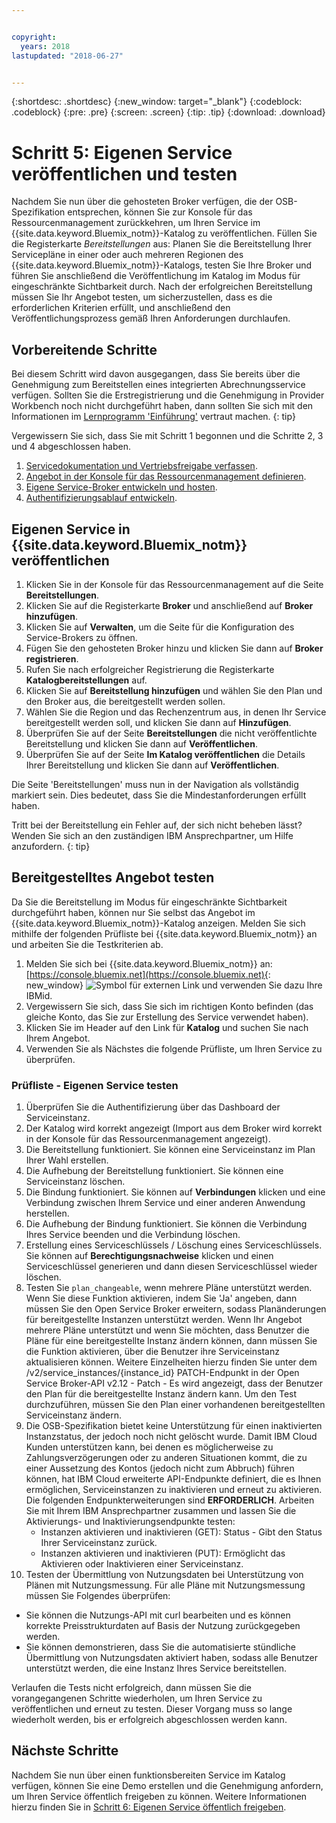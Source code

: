 ```yaml
---


copyright:
  years: 2018
lastupdated: "2018-06-27"


---
```


{:shortdesc: .shortdesc}
{:new_window: target="_blank"}
{:codeblock: .codeblock}
{:pre: .pre}
{:screen: .screen}
{:tip: .tip}
{:download: .download}

# Schritt 5: Eigenen Service veröffentlichen und testen

Nachdem Sie nun über die gehosteten Broker verfügen, die der OSB-Spezifikation entsprechen, können Sie zur Konsole für das Ressourcenmanagement zurückkehren, um Ihren Service im {{site.data.keyword.Bluemix_notm}}-Katalog zu veröffentlichen. Füllen Sie die Registerkarte *Bereitstellungen* aus: Planen Sie die Bereitstellung Ihrer Servicepläne in einer oder auch mehreren Regionen des {{site.data.keyword.Bluemix_notm}}-Katalogs, testen Sie Ihre Broker und führen Sie anschließend die Veröffentlichung im Katalog im Modus für eingeschränkte Sichtbarkeit durch. Nach der erfolgreichen Bereitstellung müssen Sie Ihr Angebot testen, um sicherzustellen, dass es die erforderlichen Kriterien erfüllt, und anschließend den Veröffentlichungsprozess gemäß Ihren Anforderungen durchlaufen.


## Vorbereitende Schritte

Bei diesem Schritt wird davon ausgegangen, dass Sie bereits über die Genehmigung zum Bereitstellen eines integrierten Abrechnungsservice verfügen. Sollten Sie die Erstregistrierung und die Genehmigung in Provider Workbench noch nicht durchgeführt haben, dann sollten Sie sich mit den Informationen im [Lernprogramm 'Einführung'](/docs/third-party/index.md) vertraut machen.
{: tip}

Vergewissern Sie sich, dass Sie mit Schritt 1 begonnen und die Schritte 2, 3 und 4 abgeschlossen haben.
1. [Servicedokumentation und Vertriebsfreigabe verfassen](/docs/third-party/cis1-docs-marketing.html).
2. [Angebot in der Konsole für das Ressourcenmanagement definieren](/docs/third-party/cis2-rmc-define.html).
3. [Eigene Service-Broker entwickeln und hosten](/docs/third-party/cis3-broker.html).
3. [Authentifizierungsablauf entwickeln](/docs/third-party/cis5-iam.html).

## Eigenen Service in {{site.data.keyword.Bluemix_notm}} veröffentlichen

1. Klicken Sie in der Konsole für das Ressourcenmanagement auf die Seite **Bereitstellungen**.
2. Klicken Sie auf die Registerkarte **Broker** und anschließend auf **Broker hinzufügen**.
3. Klicken Sie auf **Verwalten**, um die Seite für die Konfiguration des Service-Brokers zu öffnen.
4. Fügen Sie den gehosteten Broker hinzu und klicken Sie dann auf **Broker registrieren**.
5. Rufen Sie nach erfolgreicher Registrierung die Registerkarte **Katalogbereitstellungen** auf.
6. Klicken Sie auf **Bereitstellung hinzufügen** und wählen Sie den Plan und den Broker aus, die bereitgestellt werden sollen.
7. Wählen Sie die Region und das Rechenzentrum aus, in denen Ihr Service bereitgestellt werden soll, und klicken Sie dann auf **Hinzufügen**.
8. Überprüfen Sie auf der Seite **Bereitstellungen** die nicht veröffentlichte Bereitstellung und klicken Sie dann auf **Veröffentlichen**.
9. Überprüfen Sie auf der Seite **Im Katalog veröffentlichen** die Details Ihrer Bereitstellung und klicken Sie dann auf **Veröffentlichen**.

Die Seite 'Bereitstellungen' muss nun in der Navigation als vollständig markiert sein. Dies bedeutet, dass Sie die Mindestanforderungen erfüllt haben.

Tritt bei der Bereitstellung ein Fehler auf, der sich nicht beheben lässt? Wenden Sie sich an den zuständigen IBM Ansprechpartner, um Hilfe anzufordern.
{: tip}

## Bereitgestelltes Angebot testen 

Da Sie die Bereitstellung im Modus für eingeschränkte Sichtbarkeit durchgeführt haben, können nur Sie selbst das Angebot im {{site.data.keyword.Bluemix_notm}}-Katalog anzeigen. Melden Sie sich mithilfe der folgenden Prüfliste bei {{site.data.keyword.Bluemix_notm}} an und arbeiten Sie die Testkriterien ab.

1. Melden Sie sich bei {{site.data.keyword.Bluemix_notm}} an: [https://console.bluemix.net](https://console.bluemix.net){: new_window} ![Symbol für externen Link](../icons/launch-glyph.svg "Symbol für externen Link") und verwenden Sie dazu Ihre IBMid.
2. Vergewissern Sie sich, dass Sie sich im richtigen Konto befinden (das gleiche Konto, das Sie zur Erstellung des Service verwendet haben).
3. Klicken Sie im Header auf den Link für **Katalog** und suchen Sie nach Ihrem Angebot.
4. Verwenden Sie als Nächstes die folgende Prüfliste, um Ihren Service zu überprüfen.

### Prüfliste - Eigenen Service testen
1. Überprüfen Sie die Authentifizierung über das Dashboard der Serviceinstanz.
2. Der Katalog wird korrekt angezeigt (Import aus dem Broker wird korrekt in der Konsole für das Ressourcenmanagement angezeigt).
3. Die Bereitstellung funktioniert. Sie können eine Serviceinstanz im Plan Ihrer Wahl erstellen.
4. Die Aufhebung der Bereitstellung funktioniert. Sie können eine Serviceinstanz löschen.
5. Die Bindung funktioniert. Sie können auf **Verbindungen** klicken und eine Verbindung zwischen Ihrem Service und einer anderen Anwendung herstellen.
6. Die Aufhebung der Bindung funktioniert. Sie können die Verbindung Ihres Service beenden und die Verbindung löschen.
7. Erstellung eines Serviceschlüssels / Löschung eines Serviceschlüssels. Sie können auf **Berechtigungsnachweise** klicken und einen Serviceschlüssel generieren und dann diesen Serviceschlüssel wieder löschen.
8. Testen Sie `plan_changeable`, wenn mehrere Pläne unterstützt werden. Wenn Sie diese Funktion aktivieren, indem Sie 'Ja' angeben, dann müssen Sie den Open Service Broker erweitern, sodass Planänderungen für bereitgestellte Instanzen unterstützt werden. Wenn Ihr Angebot mehrere Pläne unterstützt und wenn Sie möchten, dass Benutzer die Pläne für eine bereitgestellte Instanz ändern können, dann müssen Sie die Funktion aktivieren, über die Benutzer ihre Serviceinstanz aktualisieren können. Weitere Einzelheiten hierzu finden Sie unter dem /v2/service_instances/{instance_id} PATCH-Endpunkt in der Open Service Broker-API v2.12  - Patch - Es wird angezeigt, dass der Benutzer den Plan für die bereitgestellte Instanz ändern kann. Um den Test durchzuführen, müssen Sie den Plan einer vorhandenen bereitgestellten Serviceinstanz ändern.
9. Die OSB-Spezifikation bietet keine Unterstützung für einen inaktivierten Instanzstatus, der jedoch noch nicht gelöscht wurde. Damit IBM Cloud Kunden unterstützen kann, bei denen es möglicherweise zu Zahlungsverzögerungen oder zu anderen Situationen kommt, die zu einer Aussetzung des Kontos (jedoch nicht zum Abbruch) führen können, hat IBM Cloud erweiterte API-Endpunkte definiert, die es Ihnen ermöglichen, Serviceinstanzen zu inaktivieren und erneut zu aktivieren. Die folgenden Endpunkterweiterungen sind **ERFORDERLICH**. Arbeiten Sie mit Ihrem IBM Ansprechpartner zusammen und lassen Sie die Aktivierungs- und Inaktivierungsendpunkte testen:
   - Instanzen aktivieren und inaktivieren (GET): Status - Gibt den Status Ihrer Serviceinstanz zurück.
   - Instanzen aktivieren und inaktivieren (PUT): Ermöglicht das Aktivieren oder Inaktivieren einer Serviceinstanz.
10. Testen der Übermittlung von Nutzungsdaten bei Unterstützung von Plänen mit Nutzungsmessung. Für alle Pläne mit Nutzungsmessung müssen Sie Folgendes überprüfen:
   - Sie können die Nutzungs-API mit curl bearbeiten und es können korrekte Preisstrukturdaten auf Basis der Nutzung zurückgegeben werden.
   - Sie können demonstrieren, dass Sie die automatisierte stündliche Übermittlung von Nutzungsdaten aktiviert haben, sodass alle Benutzer unterstützt werden, die eine Instanz Ihres Service bereitstellen.

Verlaufen die Tests nicht erfolgreich, dann müssen Sie die vorangegangenen Schritte wiederholen, um Ihren Service zu veröffentlichen und erneut zu testen. Dieser Vorgang muss so lange wiederholt werden, bis er erfolgreich abgeschlossen werden kann.


## Nächste Schritte

Nachdem Sie nun über einen funktionsbereiten Service im Katalog verfügen, können Sie eine Demo erstellen und die Genehmigung anfordern, um Ihren Service öffentlich freigeben zu können. Weitere Informationen hierzu finden Sie in [Schritt 6: Eigenen Service öffentlich freigeben](/docs/third-party/cis6-ga.html).
